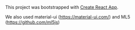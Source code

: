 This project was bootstrapped with [Create React App](https://github.com/facebook/create-react-app).

We also used material-ui (https://material-ui.com/) and ML5 (https://github.com/ml5js)

